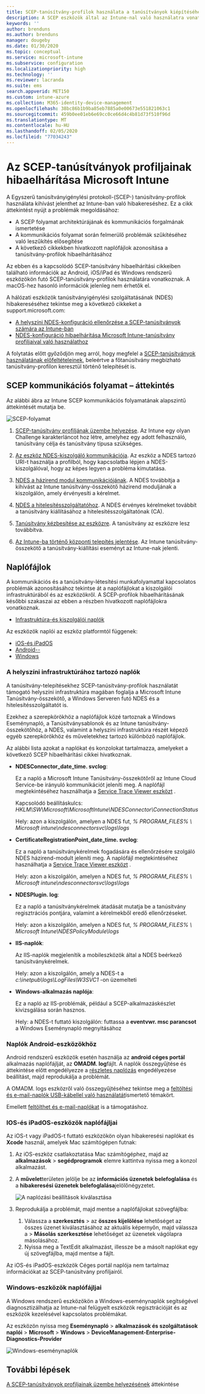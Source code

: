 ```yaml
---
title: SCEP-tanúsítvány-profilok használata a tanúsítványok kiépítéséhez Microsoft Intune használatával | Microsoft Docs
description: A SCEP eszközök által az Intune-nal való használatra vonatkozó tanúsítványok igénylése, beleértve a NDES, a NDES és a hitelesítésszolgáltatók közötti kommunikációt, valamint az Intune tanúsítvány-összekötőt az Intune szolgáltatásba.
keywords: ''
author: brenduns
ms.author: brenduns
manager: dougeby
ms.date: 01/30/2020
ms.topic: conceptual
ms.service: microsoft-intune
ms.subservice: configuration
ms.localizationpriority: high
ms.technology: ''
ms.reviewer: lacranda
ms.suite: ems
search.appverid: MET150
ms.custom: intune-azure
ms.collection: M365-identity-device-management
ms.openlocfilehash: 38bc86b1b9ba85eb7885a0e00673e551821063c1
ms.sourcegitcommit: 459b0ee01eb6e69cc0ce66d4c4b81d73f510f96d
ms.translationtype: MT
ms.contentlocale: hu-HU
ms.lasthandoff: 02/05/2020
ms.locfileid: "77034243"
---
```

# <a name="overview-for-troubleshooting-scep-certificate-profiles-with-microsoft-intune"></a>Az SCEP-tanúsítványok profiljainak hibaelhárítása Microsoft Intune

A Egyszerű tanúsítványigénylési protokoll-(SCEP-) tanúsítvány-profilok használata kihívást jelenthet az Intune-ban való hibakereséshez. Ez a cikk áttekintést nyújt a problémák megoldásához:

- A SCEP folyamat architektúrájának és kommunikációs forgalmának ismertetése
- A kommunikációs folyamat során felmerülő problémák szűkítéséhez való leszűkítés elősegítése
- A következő cikkekben hivatkozott naplófájlok azonosítása a tanúsítvány-profilok hibaelhárításához

Az ebben és a kapcsolódó SCEP-tanúsítvány hibaelhárítási cikkeiben található információk az Android, iOS/iPad és Windows rendszerű eszközökön futó SCEP-tanúsítvány-profilok használatára vonatkoznak. A macOS-hez hasonló információk jelenleg nem érhetők el.

A hálózati eszközök tanúsítványigénylési szolgáltatásának (NDES) hibakereséséhez tekintse meg a következő cikkeket a support.microsoft.com:

- [A helyszíni NDES-konfiguráció ellenőrzése a SCEP-tanúsítványok számára az Intune-ban](https://support.microsoft.com/help/4490130/ndes-configuration-on-premises-for-scep-certificates-in-intune)
- [NDES-konfiguráció hibaelhárítása Microsoft Intune-tanúsítvány profiljaival való használathoz]( https://support.microsoft.com/help/4459540/troubleshoot-ndes-configuration-for-use-with-intune)

A folytatás előtt győződjön meg arról, hogy megfelel a [SCEP-tanúsítványok használatának előfeltételeinek](certificates-scep-configure.md#prerequisites-for-using-scep-for-certificates), beleértve a főtanúsítvány megbízható tanúsítvány-profilon keresztül történő telepítését is.

## <a name="scep-communication-flow-overview"></a>SCEP kommunikációs folyamat – áttekintés

Az alábbi ábra az Intune SCEP kommunikációs folyamatának alapszintű áttekintését mutatja be.

![SCEP-folyamat](../protect/media/troubleshoot-scep-certificate-profiles/scep-certificate-profile-flow.png)

1. [SCEP-tanúsítvány profiljának üzembe helyezése](troubleshoot-scep-certificate-profile-deployment.md). Az Intune egy olyan Challenge karakterláncot hoz létre, amelyhez egy adott felhasználó, tanúsítvány célja és tanúsítvány típusa szükséges.

2. [Az eszköz NDES-kiszolgáló kommunikációja](troubleshoot-scep-certificate-device-to-ndes.md). Az eszköz a NDES tartozó URI-t használja a profilból, hogy kapcsolatba lépjen a NDES-kiszolgálóval, hogy az képes legyen a probléma kimutatása.

3. [NDES a házirend modul kommunikációjának](troubleshoot-scep-certificate-ndes-policy-module.md). A NDES továbbítja a kihívást az Intune tanúsítvány-összekötő házirend moduljának a kiszolgálón, amely érvényesíti a kérelmet.

4. [NDES a hitelesítésszolgáltatóhoz](troubleshoot-scep-certificate-ndes-policy-module.md). A NDES érvényes kérelmeket továbbít a tanúsítvány kiállításához a hitelesítésszolgáltatónak (CA).

5. [Tanúsítvány kézbesítése az eszközre](troubleshoot-scep-certificate-delivery.md). A tanúsítvány az eszközre lesz továbbítva.

6. [Az Intune-ba történő központi telepítés jelentése](troubleshoot-scep-certificate-reporting.md). Az Intune tanúsítvány-összekötő a tanúsítvány-kiállítási eseményt az Intune-nak jelenti.

## <a name="log-files"></a>Naplófájlok

A kommunikációs és a tanúsítvány-létesítési munkafolyamattal kapcsolatos problémák azonosításához tekintse át a naplófájlokat a kiszolgálói infrastruktúrából és az eszközökről. A SCEP-profilok hibaelhárításának későbbi szakaszai az ebben a részben hivatkozott naplófájlokra vonatkoznak.

- [Infrastruktúra-és kiszolgálói naplók](#logs-for-on-premises-infrastructure)

Az eszközök naplói az eszköz platformtól függenek:  

- [iOS-és iPadOS](#logs-for-ios-and-ipados-devices)
- [Android--](#logs-for-android-devices)
- [Windows](#logs-for-windows-devices)

### <a name="logs-for-on-premises-infrastructure"></a>A helyszíni infrastruktúrához tartozó naplók
  
A tanúsítvány-telepítésekhez SCEP-tanúsítvány-profilok használatát támogató helyszíni infrastruktúra magában foglalja a Microsoft Intune Tanúsítvány-összekötő, a Windows Serveren futó NDES és a hitelesítésszolgáltatót is.

Ezekhez a szerepkörökhöz a naplófájlok közé tartoznak a Windows Eseménynapló, a Tanúsítványsablonok és az Intune tanúsítvány-összekötőhöz, a NDES, valamint a helyszíni infrastruktúra részét képező egyéb szerepkörökhöz és műveletekhez tartozó különböző naplófájlok.

Az alábbi lista azokat a naplókat és konzolokat tartalmazza, amelyeket a következő SCEP hibaelhárítási cikkei hivatkoznak. 

- **NDESConnector_date_time. svclog**:

  Ez a napló a Microsoft Intune Tanúsítvány-összekötőről az Intune Cloud Service-be irányuló kommunikációt jeleníti meg. A naplófájl megtekintéséhez használhatja a [Service Trace Viewer eszközt](https://docs.microsoft.com/dotnet/framework/wcf/service-trace-viewer-tool-svctraceviewer-exe) .

  Kapcsolódó beállításkulcs: *HKLM\SW\Microsoft\MicrosoftIntune\NDESConnector\ConnectionStatus*

  Hely: azon a kiszolgálón, amelyen a NDES fut, *% PROGRAM_FILES% \ Microsoft intune\ndesconnectorsvc\logs\logs*

- **CertificateRegistrationPoint_date_time. svclog**:

  Ez a napló a tanúsítványkérelmek fogadására és ellenőrzésére szolgáló NDES házirend-modult jeleníti meg. A naplófájl megtekintéséhez használhatja a [Service Trace Viewer eszközt](https://docs.microsoft.com/dotnet/framework/wcf/service-trace-viewer-tool-svctraceviewer-exe) .

  Hely: azon a kiszolgálón, amelyen a NDES fut, *% PROGRAM_FILES% \ Microsoft intune\ndesconnectorsvc\logs\logs*

- **NDESPlugin. log**:

  Ez a napló a tanúsítványkérelmek átadását mutatja be a tanúsítvány regisztrációs pontjára, valamint a kérelmekből eredő ellenőrzéseket.

  Hely: azon a kiszolgálón, amelyen a NDES fut, *% PROGRAM_FILES% \ Microsoft Intune\NDESPolicyModule\logs*

- **IIS-naplók**:

  Az IIS-naplók megjelenítik a mobileszközök által a NDES beérkező tanúsítványkérelmek.

  Hely: azon a kiszolgálón, amely a NDES-t a *c:\inetpub\logs\LogFiles\W3SVC1* -on üzemelteti

- **Windows-alkalmazás naplója**:

  Ez a napló az IIS-problémák, például a SCEP-alkalmazáskészlet kivizsgálása során hasznos.

  Hely: a NDES-t futtató kiszolgálón: futtassa a **eventvwr. msc parancsot** a Windows Eseménynapló megnyitásához




### <a name="logs-for-android-devices"></a>Naplók Android-eszközökhöz

Android rendszerű eszközök esetén használja az **android céges portál** alkalmazás naplófájlját, az **OMADM. log**fájlt. A naplók összegyűjtése és áttekintése előtt engedélyezze a [részletes naplózás](/intune-user-help/use-verbose-logging-to-help-your-it-administrator-fix-device-issues-android) engedélyezése beállítást, majd reprodukálja a problémát.

A OMADM. logs eszközről való összegyűjtéséhez tekintse meg a [feltöltési és e-mail-naplók USB-kábellel való használatát](/intune-user-help/send-logs-to-your-it-admin-using-cable-android)ismertető témakört.

Emellett [feltölthet és e-mail-naplókat](/intune-user-help/send-logs-to-your-it-admin-by-email-android#upload-and-email-logs-from-microsoft-intune-app) is a támogatáshoz.

### <a name="logs-for-ios-and-ipados-devices"></a>IOS-és iPadOS-eszközök naplófájljai

Az iOS-t vagy iPadOS-t futtató eszközökön olyan hibakeresési naplókat és **Xcode** használ, amelyek Mac számítógépen futnak:

1. Az iOS-eszköz csatlakoztatása Mac számítógéphez, majd az **alkalmazások** > **segédprogramok** elemre kattintva nyissa meg a konzol alkalmazást. 

2. A **művelet**területen jelölje be az **információs üzenetek belefoglalása** és a **hibakeresési üzenetek belefoglalása**jelölőnégyzetet.

   ![A naplózási beállítások kiválasztása](../protect/media/troubleshoot-scep-certificate-profiles/message-options.png)

3. Reprodukálja a problémát, majd mentse a naplófájlokat szövegfájlba:
   1. Válassza a **szerkesztés** > az **összes kijelölése** lehetőséget az összes üzenet kiválasztásához az aktuális képernyőn, majd válassza a > **Másolás** **szerkesztése** lehetőséget az üzenetek vágólapra másolásához. 
   2. Nyissa meg a TextEdit alkalmazást, illessze be a másolt naplókat egy új szövegfájlba, majd mentse a fájlt.


Az iOS-és iPadOS-eszközök Céges portál naplója nem tartalmaz információkat az SCEP-tanúsítvány profiljairól.

### <a name="logs-for-windows-devices"></a>Windows-eszközök naplófájljai

A Windows rendszerű eszközökön a Windows-eseménynaplók segítségével diagnosztizálhatja az Intune-nal felügyelt eszközök regisztrációját és az eszközök kezelésével kapcsolatos problémákat.

Az eszközön nyissa meg **Eseménynapló** > **alkalmazások és szolgáltatások naplói** > **Microsoft** > **Windows** > **DeviceManagement-Enterprise-Diagnostics-Provider**

![Windows-eseménynaplók](../protect/media/troubleshoot-scep-certificate-profiles/windows-event-log.png)

## <a name="next-steps"></a>További lépések

[A SCEP-tanúsítványok profiljainak üzembe helyezésének](troubleshoot-scep-certificate-profile-deployment.md) áttekintése 
